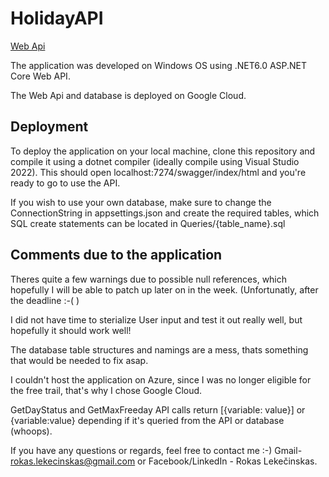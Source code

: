 # HolidayAPI

[Web Api](https://holidaydb.ew.r.appspot.com/swagger/index.html)

The application was developed on Windows OS using .NET6.0 ASP.NET Core Web API.

The Web Api and database is deployed on Google Cloud. 

## Deployment

To deploy the application on your local machine, clone this repository and compile it using a dotnet compiler (ideally compile using Visual Studio 2022). This should open localhost:7274/swagger/index/html and you're ready to go to use the API. 

If you wish to use your own database, make sure to change the ConnectionString in appsettings.json and create the required tables, which SQL create statements can be located in Queries/{table_name}.sql

## Comments due to the application

Theres quite a few warnings due to possible null references, which hopefully I will be able to patch up later on in the week. (Unfortunatly, after the deadline :-( )

I did not have time to sterialize User input and test it out really well, but hopefully it should work well!

The database table structures and namings are a mess, thats something that would be needed to fix asap. 

I couldn't host the application on Azure, since I was no longer eligible for the free trail, that's why I chose Google Cloud.

GetDayStatus and GetMaxFreeday API calls return [{variable: value}] or {variable:value} depending if it's queried from the API or database (whoops).

If you have any questions or regards, feel free to contact me :-) Gmail- rokas.lekecinskas@gmail.com or Facebook/LinkedIn - Rokas Lekečinskas.
